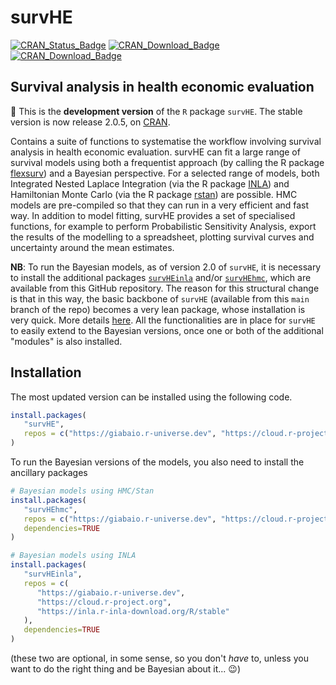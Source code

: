 # survHE 

[![CRAN_Status_Badge](https://www.r-pkg.org/badges/version/survHE)](https://cran.r-project.org/package=survHE)
[![CRAN_Download_Badge](https://cranlogs.r-pkg.org/badges/survHE)](https://cran.r-project.org/package=survHE)
[![CRAN_Download_Badge](https://cranlogs.r-pkg.org:443/badges/grand-total/survHE?color=orange)](https://cranlogs.r-pkg.org:443/badges/grand-total/survHE?color=orange)

## Survival analysis in health economic evaluation

:rocket: This is the **development version** of the `R` package `survHE`. The stable version is now release 2.0.5, on [CRAN](https://cran.r-project.org/web/packages/survHE/index.html).

Contains a suite of functions to systematise the workflow involving survival analysis in health economic evaluation. survHE can fit a large range of survival models using both a frequentist approach (by calling the R package [flexsurv](https://CRAN.R-project.org/package=flexsurv)) and a Bayesian perspective. For a selected range of models, both Integrated Nested Laplace Integration (via the R package [INLA](https://www.r-inla.org/)) and Hamiltonian Monte Carlo (via the R package [rstan](https://CRAN.R-project.org/package=rstan)) are possible. HMC models are pre-compiled so that they can run in a very efficient and fast way. In addition to model fitting, survHE provides a set of specialised functions, for example to perform Probabilistic Sensitivity Analysis, export the results of the modelling to a spreadsheet, plotting survival curves and uncertainty around the mean estimates.

**NB**: To run the Bayesian models, as of version 2.0 of `survHE`, it is necessary to install the additional packages [`survHEinla`](https://github.com/giabaio/survHEinla) and/or [`survHEhmc`](https://github.com/giabaio/survHEhmc), which are available from this GitHub repository. The reason for this structural change is that in this way, the basic backbone of `survHE` (available from this `main` branch of the repo) becomes a very lean package, whose installation is very quick. More details [here](https://gianluca.statistica.it/blog/2022-01-18-survhe-light/). All the functionalities are in place for `survHE` to easily extend to the Bayesian versions, once one or both of the additional "modules" is also installed.

## Installation
The most updated version can be installed using the following code.
```R
install.packages(
   "survHE", 
   repos = c("https://giabaio.r-universe.dev", "https://cloud.r-project.org")
)
```

To run the Bayesian versions of the models, you also need to install the ancillary packages
```R
# Bayesian models using HMC/Stan
install.packages(
   "survHEhmc", 
   repos = c("https://giabaio.r-universe.dev", "https://cloud.r-project.org"),
   dependencies=TRUE
)

# Bayesian models using INLA
install.packages(
   "survHEinla", 
   repos = c(
      "https://giabaio.r-universe.dev", 
      "https://cloud.r-project.org",
      "https://inla.r-inla-download.org/R/stable"
   ),
   dependencies=TRUE
)
```
(these two are optional, in some sense, so you don't *have* to, unless you want to do the right thing and be Bayesian about it... :wink:)
